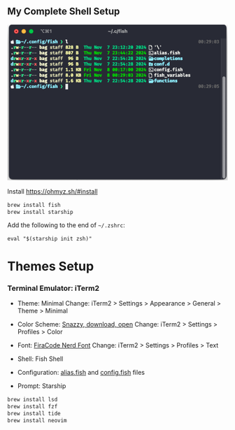 My Complete Shell Setup
--------
<img src="terminal.png" />


Install https://ohmyz.sh/#install
```
brew install fish
brew install starship
```
Add the following to the end of `~/.zshrc`:
```
eval "$(starship init zsh)"
```

# Themes Setup

### Terminal Emulator: iTerm2
- Theme: Minimal
Change: iTerm2 > Settings > Appearance > General > Theme > Minimal

- Color Scheme: [Snazzy, download, open](https://github.com/sindresorhus/iterm2-snazzy)
Change: iTerm2 > Settings > Profiles > Color

- Font: [FiraCode Nerd Font](https://www.nerdfonts.com/font-downloads)
Change: iTerm2 > Settings > Profiles > Text
  
- Shell: Fish Shell
- Configuration: [alias.fish](alias.fish) and [config.fish](config.fish) files
- Prompt: Starship

```
brew install lsd
brew install fzf
brew install tide
brew install neovim
```


